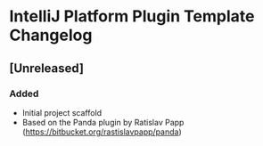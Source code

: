 <!-- Keep a Changelog guide -> https://keepachangelog.com -->

# IntelliJ Platform Plugin Template Changelog

## [Unreleased]

### Added
- Initial project scaffold
- Based on the Panda plugin by Ratislav Papp (https://bitbucket.org/rastislavpapp/panda)
